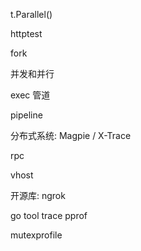 t.Parallel()

httptest

fork

并发和并行

exec 管道

pipeline

分布式系统: Magpie / X-Trace

rpc 

vhost

开源库:
ngrok

go tool trace pprof

mutexprofile

